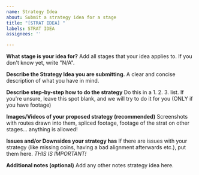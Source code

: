 ```yaml
---
name: Strategy Idea
about: Submit a strategy idea for a stage
title: "[STRAT IDEA] "
labels: STRAT IDEA
assignees: ''

---
```


**What stage is your idea for?**
Add all stages that your idea applies to. If you don't know yet, write "N/A".

**Describe the Strategy Idea you are submitting.**
A clear and concise description of what you have in mind.

**Describe step-by-step how to do the strategy**
Do this in a 1. 2. 3. list. If you're unsure, leave this spot blank, and we will try to do it for you (ONLY if you have footage)

**Images/Videos of your proposed strategy (recommended)**
Screenshots with routes drawn into them, spliced footage, footage of the strat on other stages... anything is allowed!

**Issues and/or Downsides your strategy has**
If there are issues with your strategy (like missing coins, having a bad alignment afterwards etc.), put them here. *THIS IS IMPORTANT!*

**Additional notes (optional)**
Add any other notes strategy idea here.
